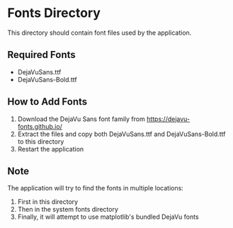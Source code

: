 # Fonts Directory

This directory should contain font files used by the application.

## Required Fonts
- DejaVuSans.ttf
- DejaVuSans-Bold.ttf

## How to Add Fonts
1. Download the DejaVu Sans font family from https://dejavu-fonts.github.io/
2. Extract the files and copy both DejaVuSans.ttf and DejaVuSans-Bold.ttf to this directory
3. Restart the application

## Note
The application will try to find the fonts in multiple locations:
1. First in this directory
2. Then in the system fonts directory
3. Finally, it will attempt to use matplotlib's bundled DejaVu fonts 
